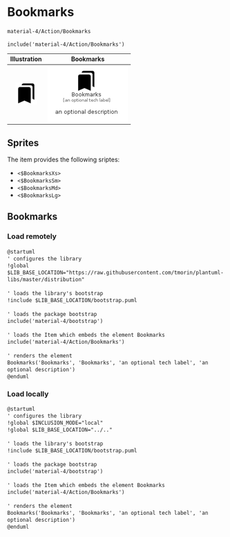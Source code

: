 # Bookmarks


```text
material-4/Action/Bookmarks
```

```text
include('material-4/Action/Bookmarks')
```



| Illustration | Bookmarks |
| :---: | :---: |
| ![illustration for Illustration](../../material-4/Action/Bookmarks.png) | ![illustration for Bookmarks](../../material-4/Action/Bookmarks.Local.png) |



## Sprites
The item provides the following sriptes:

- `<$BookmarksXs>`
- `<$BookmarksSm>`
- `<$BookmarksMd>`
- `<$BookmarksLg>`





## Bookmarks

### Load remotely
```plantuml
@startuml
' configures the library
!global $LIB_BASE_LOCATION="https://raw.githubusercontent.com/tmorin/plantuml-libs/master/distribution"

' loads the library's bootstrap
!include $LIB_BASE_LOCATION/bootstrap.puml

' loads the package bootstrap
include('material-4/bootstrap')

' loads the Item which embeds the element Bookmarks
include('material-4/Action/Bookmarks')

' renders the element
Bookmarks('Bookmarks', 'Bookmarks', 'an optional tech label', 'an optional description')
@enduml
```

### Load locally
```plantuml
@startuml
' configures the library
!global $INCLUSION_MODE="local"
!global $LIB_BASE_LOCATION="../.."

' loads the library's bootstrap
!include $LIB_BASE_LOCATION/bootstrap.puml

' loads the package bootstrap
include('material-4/bootstrap')

' loads the Item which embeds the element Bookmarks
include('material-4/Action/Bookmarks')

' renders the element
Bookmarks('Bookmarks', 'Bookmarks', 'an optional tech label', 'an optional description')
@enduml
```

